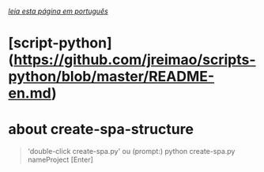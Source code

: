 
###### [leia esta página em português](https://github.com/jreimao/scripts-python/tree/create-spa-structure/create-spa-structure)

# [script-python] (https://github.com/jreimao/scripts-python/blob/master/README-en.md)

# about create-spa-structure

  > 'double-click create-spa.py' ou (prompt:) python create-spa.py nameProject [Enter] 

